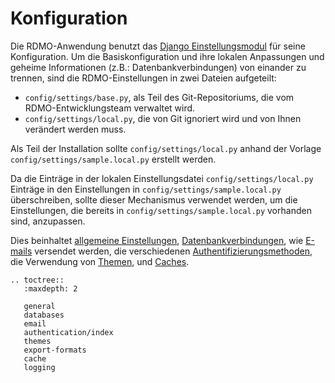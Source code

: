 # Konfiguration

Die RDMO-Anwendung benutzt das [Django Einstellungsmodul](https://docs.djangoproject.com/en/1.10/topics/settings) für seine Konfiguration. Um die Basiskonfiguration und ihre lokalen Anpassungen und geheime Informationen (z.B.: Datenbankverbindungen) von einander zu trennen, sind die RDMO-Einstellungen in zwei Dateien aufgeteilt:

* `config/settings/base.py`, als Teil des Git-Repositoriums, die vom RDMO-Entwicklungsteam verwaltet wird.
* `config/settings/local.py`, die von Git ignoriert wird und von Ihnen verändert werden muss.

Als Teil der Installation sollte `config/settings/local.py` anhand der Vorlage `config/settings/sample.local.py` erstellt werden.

Da die Einträge in der lokalen Einstellungsdatei `config/settings/local.py` Einträge in den Einstellungen in `config/settings/sample.local.py` überschreiben, sollte dieser Mechanismus verwendet werden, um die Einstellungen, die bereits in `config/settings/sample.local.py` vorhanden sind, anzupassen.

Dies beinhaltet [allgemeine Einstellungen](../general.html), [Datenbankverbindungen](../databases.html), wie [E-mails](../email.html) versendet werden, die verschiedenen [Authentifizierungsmethoden](../authentication/index.html), die Verwendung von  [Themen](../themes.html), und [Caches](../cache.html).

```eval_rst
.. toctree::
   :maxdepth: 2

   general
   databases
   email
   authentication/index
   themes
   export-formats
   cache
   logging
```
